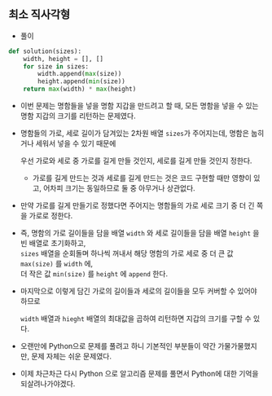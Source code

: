 ## 최소 직사각형    

- 풀이   

```python    
def solution(sizes):
    width, height = [], []
    for size in sizes:
        width.append(max(size))
        height.append(min(size))
    return max(width) * max(height)
```    

- 이번 문제는 명함들을 넣을 명함 지갑을 만드려고 할 때, 모든 명함을 넣을 수 있는 명함 지갑의 크기를 리턴하는 문제였다.    
  
- 명함들의 가로, 세로 길이가 담겨있는 2차원 배열 `sizes`가 주어지는데, 명함은 눕히거나 세워서 넣을 수 있기 때문에    
  
  우선 가로와 세로 중 가로를 길게 만들 것인지, 세로를 길게 만들 것인지 정한다.         
  
  - 가로를 길게 만드는 것과 세로를 길게 만드는 것은 코드 구현할 때만 영향이 있고, 어차피 크기는 동일하므로 둘 중 아무거나 상관없다.     
  
- 만약 가로를 길게 만들기로 정했다면 주어지는 명함들의 가로 세로 크기 중 더 긴 쪽을 가로로 정한다.       

- 즉, 명함의 가로 길이들을 담을 배열 `width` 와 세로 길이들을 담을 배열 `height` 을 빈 배열로 초기화하고,    
  `sizes` 배열을 순회돌며 하나씩 꺼내서 해당 명함의 가로 세로 중 더 큰 값 `max(size)` 를 `width` 에,    
  더 작은 값 `min(size)` 를 `height` 에 `append` 한다.    
  
- 마지막으로 이렇게 담긴 가로의 길이들과 세로의 길이들을 모두 커버할 수 있어야 하므로    
  
  `width` 배열과 `hieght` 배열의 최대값을 곱하여 리턴하면 지갑의 크기를 구할 수 있다.       
  
  
- 오랜만에 Python으로 문제를 풀려고 하니 기본적인 부분들이 약간 가물가물했지만, 문제 자체는 쉬운 문제였다.      

- 이제 차근차근 다시 Python 으로 알고리즘 문제를 풀면서 Python에 대한 기억을 되살려나가야겠다.    


  
